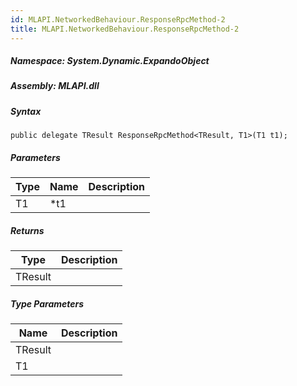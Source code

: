 ```yaml
---  
id: MLAPI.NetworkedBehaviour.ResponseRpcMethod-2  
title: MLAPI.NetworkedBehaviour.ResponseRpcMethod-2  
---
```


<div class="markdown level0 summary">

</div>

<div class="markdown level0 conceptual">

</div>

##### **Namespace**: System.Dynamic.ExpandoObject

##### **Assembly**: MLAPI.dll

##### Syntax

    public delegate TResult ResponseRpcMethod<TResult, T1>(T1 t1);

##### Parameters

| Type | Name | Description |
|------|------|-------------|
| T1   | \*t1 |             |

##### Returns

| Type    | Description |
|---------|-------------|
| TResult |             |

##### Type Parameters

| Name    | Description |
|---------|-------------|
| TResult |             |
| T1      |             |
